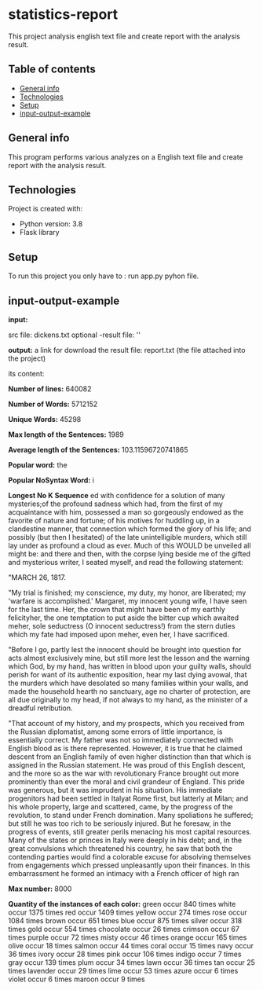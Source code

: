 # statistics-report
This project analysis english text file and create report with the analysis result.
## Table of contents
* [General info](#general-info)
* [Technologies](#technologies)
* [Setup](#setup)
* [input-output-example](#input-output-example)

## General info
This program performs various analyzes on a English text file and create report with the analysis result.

## Technologies
Project is created with:
* Python version: 3.8
* Flask library 
## Setup
To run this project you only have to :
run app.py pyhon file.

## input-output-example

**input:**

src file: dickens.txt
optional -result file: '' 

**output:**
a link for download the result file: report.txt
(the file attached into the project)

its content:

**Number of lines:** 640082

**Number of Words:** 5712152

**Unique Words:** 45298

**Max length of the Sentences:** 1989

**Average length of the Sentences:** 103.11596720741865

**Popular word:** the

**Popular NoSyntax Word:** i

**Longest No K Sequence** ed with confidence for a
solution of many mysteries;of the profound sadness which had,
from the first of my acquaintance with him, possessed a man so
gorgeously endowed as the favorite of nature and fortune; of his
motives for huddling up, in a clandestine manner, that connection
which formed the glory of his life; and possibly (but then I
hesitated) of the late unintelligible murders, which still lay
under as profound a cloud as ever. Much of this WOULD be unveiled
all might be: and there and then, with the corpse lying beside me
of the gifted and mysterious writer, I seated myself, and read the
following statement:


"MARCH 26, 1817.

"My trial is finished; my conscience, my duty, my honor, are
liberated; my 'warfare is accomplished.' Margaret, my innocent
young wife, I have seen for the last time. Her, the crown that
might have been of my earthly felicityher, the one temptation to
put aside the bitter cup which awaited meher, sole seductress (O
innocent seductress!) from the stern duties which my fate had
imposed upon meher, even her, I have sacrificed.

"Before I go, partly lest the innocent should be brought into
question for acts almost exclusively mine, but still more lest the
lesson and the warning which God, by my hand, has written in blood
upon your guilty walls, should perish for want of its authentic
exposition, hear my last dying avowal, that the murders which have
desolated so many families within your walls, and made the
household hearth no sanctuary, age no charter of protection, are
all due originally to my head, if not always to my hand, as the
minister of a dreadful retribution.

"That account of my history, and my prospects, which you received
from the Russian diplomatist, among some errors of little
importance, is essentially correct. My father was not so
immediately connected with English blood as is there represented.
However, it is true that he claimed descent from an English family
of even higher distinction than that which is assigned in the
Russian statement. He was proud of this English descent, and the
more so as the war with revolutionary France brought out more
prominently than ever the moral and civil grandeur of England.
This pride was generous, but it was imprudent in his situation.
His immediate progenitors had been settled in Italyat Rome first,
but latterly at Milan; and his whole property, large and scattered,
came, by the progress of the revolution, to stand under French
domination. Many spoliations he suffered; but still he was too
rich to be seriously injured. But he foresaw, in the progress of
events, still greater perils menacing his most capital resources.
Many of the states or princes in Italy were deeply in his debt;
and, in the great convulsions which threatened his country, he saw
that both the contending parties would find a colorable excuse for
absolving themselves from engagements which pressed unpleasantly
upon their finances. In this embarrassment he formed an intimacy
with a French officer of high ran

**Max number:** 8000

**Quantity of the instances of each color:**
green occur 840 times
white occur 1375 times
red occur 1409 times
yellow occur 274 times
rose occur 1084 times
brown occur 651 times
blue occur 875 times
silver occur 318 times
gold occur 554 times
chocolate occur 26 times
crimson occur 67 times
purple occur 72 times
misty occur 46 times
orange occur 165 times
olive occur 18 times
salmon occur 44 times
coral occur 15 times
navy occur 36 times
ivory occur 28 times
pink occur 106 times
indigo occur 7 times
gray occur 139 times
plum occur 34 times
lawn occur 36 times
tan occur 25 times
lavender occur 29 times
lime occur 53 times
azure occur 6 times
violet occur 6 times
maroon occur 9 times




